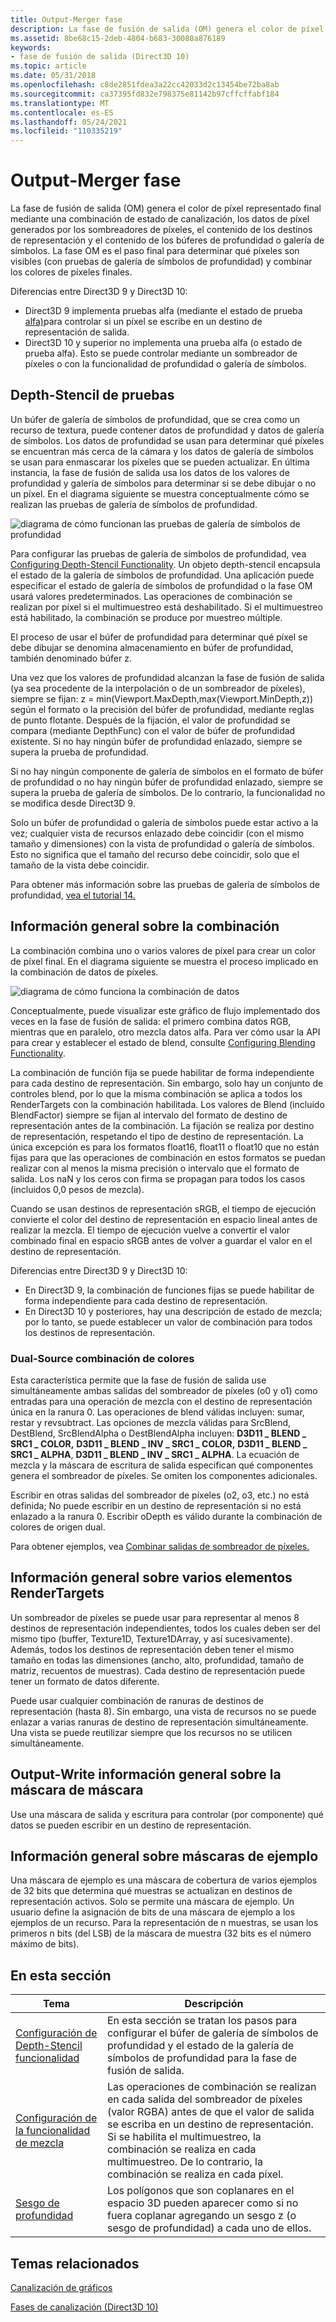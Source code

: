 ```yaml
---
title: Output-Merger fase
description: La fase de fusión de salida (OM) genera el color de píxel representado final mediante una combinación de estado de canalización, los datos de píxel generados por los sombreadores de píxeles, el contenido de los destinos de representación y el contenido de los búferes de profundidad o galería de símbolos.
ms.assetid: 8be68c15-2deb-4804-b683-30080a876189
keywords:
- fase de fusión de salida (Direct3D 10)
ms.topic: article
ms.date: 05/31/2018
ms.openlocfilehash: c8de2851fdea3a22cc42033d2c13454be72ba8ab
ms.sourcegitcommit: ca37395fd832e798375e81142b97cffcffabf184
ms.translationtype: MT
ms.contentlocale: es-ES
ms.lasthandoff: 05/24/2021
ms.locfileid: "110335219"
---
```

# <a name="output-merger-stage"></a>Output-Merger fase

La fase de fusión de salida (OM) genera el color de píxel representado final mediante una combinación de estado de canalización, los datos de píxel generados por los sombreadores de píxeles, el contenido de los destinos de representación y el contenido de los búferes de profundidad o galería de símbolos. La fase OM es el paso final para determinar qué píxeles son visibles (con pruebas de galería de símbolos de profundidad) y combinar los colores de píxeles finales.



Diferencias entre Direct3D 9 y Direct3D 10:

- Direct3D 9 implementa pruebas alfa (mediante el estado de prueba [alfa)](/windows/desktop/direct3d9/alpha-testing-state)para controlar si un píxel se escribe en un destino de representación de salida.
- Direct3D 10 y superior no implementa una prueba alfa (o estado de prueba alfa). Esto se puede controlar mediante un sombreador de píxeles o con la funcionalidad de profundidad o galería de símbolos.



 

## <a name="depth-stencil-testing-overview"></a>Depth-Stencil de pruebas

Un búfer de galería de símbolos de profundidad, que se crea como un recurso de textura, puede contener datos de profundidad y datos de galería de símbolos. Los datos de profundidad se usan para determinar qué píxeles se encuentran más cerca de la cámara y los datos de galería de símbolos se usan para enmascarar los píxeles que se pueden actualizar. En última instancia, la fase de fusión de salida usa los datos de los valores de profundidad y galería de símbolos para determinar si se debe dibujar o no un píxel. En el diagrama siguiente se muestra conceptualmente cómo se realizan las pruebas de galería de símbolos de profundidad.

![diagrama de cómo funcionan las pruebas de galería de símbolos de profundidad](images/d3d10-depth-stencil-test.png)

Para configurar las pruebas de galería de símbolos de profundidad, vea [Configuring Depth-Stencil Functionality](d3d10-graphics-programming-guide-depth-stencil.md). Un objeto depth-stencil encapsula el estado de la galería de símbolos de profundidad. Una aplicación puede especificar el estado de galería de símbolos de profundidad o la fase OM usará valores predeterminados. Las operaciones de combinación se realizan por píxel si el multimuestreo está deshabilitado. Si el multimuestreo está habilitado, la combinación se produce por muestreo múltiple.

El proceso de usar el búfer de profundidad para determinar qué píxel se debe dibujar se denomina almacenamiento en búfer de profundidad, también denominado búfer z.

Una vez que los valores de profundidad alcanzan la fase de fusión de salida (ya sea procedente de la interpolación o de un sombreador de píxeles), siempre se fijan: z = min(Viewport.MaxDepth,max(Viewport.MinDepth,z)) según el formato o la precisión del búfer de profundidad, mediante reglas de punto flotante. Después de la fijación, el valor de profundidad se compara (mediante DepthFunc) con el valor de búfer de profundidad existente. Si no hay ningún búfer de profundidad enlazado, siempre se supera la prueba de profundidad.

Si no hay ningún componente de galería de símbolos en el formato de búfer de profundidad o no hay ningún búfer de profundidad enlazado, siempre se supera la prueba de galería de símbolos. De lo contrario, la funcionalidad no se modifica desde Direct3D 9.

Solo un búfer de profundidad o galería de símbolos puede estar activo a la vez; cualquier vista de recursos enlazado debe coincidir (con el mismo tamaño y dimensiones) con la vista de profundidad o galería de símbolos. Esto no significa que el tamaño del recurso debe coincidir, solo que el tamaño de la vista debe coincidir.

Para obtener más información sobre las pruebas de galería de símbolos de profundidad, [vea el tutorial 14.](https://msdn.microsoft.com/library/Ee416550(v=VS.85).aspx)

## <a name="blending-overview"></a>Información general sobre la combinación

La combinación combina uno o varios valores de píxel para crear un color de píxel final. En el diagrama siguiente se muestra el proceso implicado en la combinación de datos de píxeles.

![diagrama de cómo funciona la combinación de datos](images/d3d10-blend-state.png)

Conceptualmente, puede visualizar este gráfico de flujo implementado dos veces en la fase de fusión de salida: el primero combina datos RGB, mientras que en paralelo, otro mezcla datos alfa. Para ver cómo usar la API para crear y establecer el estado de blend, consulte [Configuring Blending Functionality](d3d10-graphics-programming-guide-blend-state.md).

La combinación de función fija se puede habilitar de forma independiente para cada destino de representación. Sin embargo, solo hay un conjunto de controles blend, por lo que la misma combinación se aplica a todos los RenderTargets con la combinación habilitada. Los valores de Blend (incluido BlendFactor) siempre se fijan al intervalo del formato de destino de representación antes de la combinación. La fijación se realiza por destino de representación, respetando el tipo de destino de representación. La única excepción es para los formatos float16, float11 o float10 que no están fijas para que las operaciones de combinación en estos formatos se puedan realizar con al menos la misma precisión o intervalo que el formato de salida. Los naN y los ceros con firma se propagan para todos los casos (incluidos 0,0 pesos de mezcla).

Cuando se usan destinos de representación sRGB, el tiempo de ejecución convierte el color del destino de representación en espacio lineal antes de realizar la mezcla. El tiempo de ejecución vuelve a convertir el valor combinado final en espacio sRGB antes de volver a guardar el valor en el destino de representación.

Diferencias entre Direct3D 9 y Direct3D 10:

- En Direct3D 9, la combinación de funciones fijas se puede habilitar de forma independiente para cada destino de representación.
- En Direct3D 10 y posteriores, hay una descripción de estado de mezcla; por lo tanto, se puede establecer un valor de combinación para todos los destinos de representación.



 

### <a name="dual-source-color-blending"></a>Dual-Source combinación de colores

Esta característica permite que la fase de fusión de salida use simultáneamente ambas salidas del sombreador de píxeles (o0 y o1) como entradas para una operación de mezcla con el destino de representación única en la ranura 0. Las operaciones de blend válidas incluyen: sumar, restar y revsubtract. Las opciones de mezcla válidas para SrcBlend, DestBlend, SrcBlendAlpha o DestBlendAlpha incluyen: **D3D11 \_ BLEND \_ SRC1 \_ COLOR,** **D3D11 \_ BLEND \_ INV \_ SRC1 \_ COLOR,** **D3D11 \_ BLEND \_ SRC1 \_ ALPHA**, **D3D11 \_ BLEND \_ INV \_ SRC1 \_ ALPHA**. La ecuación de mezcla y la máscara de escritura de salida especifican qué componentes genera el sombreador de píxeles. Se omiten los componentes adicionales.

Escribir en otras salidas del sombreador de píxeles (o2, o3, etc.) no está definida; No puede escribir en un destino de representación si no está enlazado a la ranura 0. Escribir oDepth es válido durante la combinación de colores de origen dual.

Para obtener ejemplos, vea [Combinar salidas de sombreador de píxeles.](d3d10-graphics-programming-guide-blend-state.md)

## <a name="multiple-rendertargets-overview"></a>Información general sobre varios elementos RenderTargets

Un sombreador de píxeles se puede usar para representar al menos 8 destinos de representación independientes, todos los cuales deben ser del mismo tipo (buffer, Texture1D, Texture1DArray, y así sucesivamente). Además, todos los destinos de representación deben tener el mismo tamaño en todas las dimensiones (ancho, alto, profundidad, tamaño de matriz, recuentos de muestras). Cada destino de representación puede tener un formato de datos diferente.

Puede usar cualquier combinación de ranuras de destinos de representación (hasta 8). Sin embargo, una vista de recursos no se puede enlazar a varias ranuras de destino de representación simultáneamente. Una vista se puede reutilizar siempre que los recursos no se utilicen simultáneamente.

## <a name="output-write-mask-overview"></a>Output-Write información general sobre la máscara de máscara

Use una máscara de salida y escritura para controlar (por componente) qué datos se pueden escribir en un destino de representación.

## <a name="sample-mask-overview"></a>Información general sobre máscaras de ejemplo

Una máscara de ejemplo es una máscara de cobertura de varios ejemplos de 32 bits que determina qué muestras se actualizan en destinos de representación activos. Solo se permite una máscara de ejemplo. Un usuario define la asignación de bits de una máscara de ejemplo a los ejemplos de un recurso. Para la representación de n muestras, se usan los primeros n bits (del LSB) de la máscara de muestra (32 bits es el número máximo de bits).


## <a name="in-this-section"></a>En esta sección



| Tema                                                                                                    | Descripción                                                                                                                                                                                                                                                      |
|----------------------------------------------------------------------------------------------------------|------------------------------------------------------------------------------------------------------------------------------------------------------------------------------------------------------------------------------------------------------------------|
| [Configuración de Depth-Stencil funcionalidad](d3d10-graphics-programming-guide-depth-stencil.md)<br/> | En esta sección se tratan los pasos para configurar el búfer de galería de símbolos de profundidad y el estado de la galería de símbolos de profundidad para la fase de fusión de salida.<br/>                                                                                                                           |
| [Configuración de la funcionalidad de mezcla](d3d10-graphics-programming-guide-blend-state.md)<br/>        | Las operaciones de combinación se realizan en cada salida del sombreador de píxeles (valor RGBA) antes de que el valor de salida se escriba en un destino de representación. Si se habilita el multimuestreo, la combinación se realiza en cada multimuestreo. De lo contrario, la combinación se realiza en cada píxel.<br/> |
| [Sesgo de profundidad](d3d10-graphics-programming-guide-output-merger-stage-depth-bias.md)<br/>             | Los polígonos que son coplanares en el espacio 3D pueden aparecer como si no fuera coplanar agregando un sesgo z (o sesgo de profundidad) a cada uno de ellos.<br/>                                                                                                              |



 

## <a name="related-topics"></a>Temas relacionados

<dl> <dt>

[Canalización de gráficos](overviews-direct3d-11-graphics-pipeline.md)
</dt> <dt>

[Fases de canalización (Direct3D 10)](/windows/desktop/direct3d10/d3d10-graphics-programming-guide-pipeline-stages)
</dt> </dl>

 

